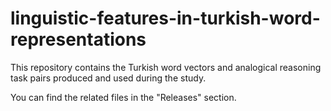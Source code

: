 # linguistic-features-in-turkish-word-representations
This repository contains the Turkish word vectors and analogical reasoning task pairs produced and used during the study.

You can find the related files in the "Releases" section.
